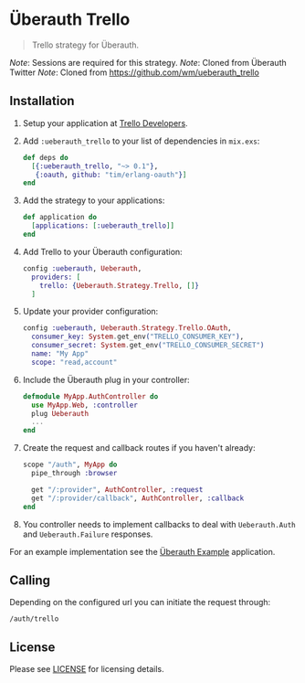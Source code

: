 # Überauth Trello

> Trello strategy for Überauth.

_Note_: Sessions are required for this strategy.
_Note_: Cloned from Überauth Twitter
_Note_: Cloned from https://github.com/wm/ueberauth_trello

## Installation

1. Setup your application at [Trello Developers](https://developers.trello.com).

1. Add `:ueberauth_trello` to your list of dependencies in `mix.exs`:

    ```elixir
    def deps do
      [{:ueberauth_trello, "~> 0.1"},
       {:oauth, github: "tim/erlang-oauth"}]
    end
    ```

1. Add the strategy to your applications:

    ```elixir
    def application do
      [applications: [:ueberauth_trello]]
    end
    ```

1. Add Trello to your Überauth configuration:

    ```elixir
    config :ueberauth, Ueberauth,
      providers: [
        trello: {Ueberauth.Strategy.Trello, []}
      ]
    ```

1.  Update your provider configuration:

    ```elixir
    config :ueberauth, Ueberauth.Strategy.Trello.OAuth,
      consumer_key: System.get_env("TRELLO_CONSUMER_KEY"),
      consumer_secret: System.get_env("TRELLO_CONSUMER_SECRET")
      name: "My App"
      scope: "read,account"

    ```

1.  Include the Überauth plug in your controller:

    ```elixir
    defmodule MyApp.AuthController do
      use MyApp.Web, :controller
      plug Ueberauth
      ...
    end
    ```

1.  Create the request and callback routes if you haven't already:

    ```elixir
    scope "/auth", MyApp do
      pipe_through :browser

      get "/:provider", AuthController, :request
      get "/:provider/callback", AuthController, :callback
    end
    ```

1. You controller needs to implement callbacks to deal with `Ueberauth.Auth` and `Ueberauth.Failure` responses.

For an example implementation see the [Überauth Example](https://github.com/ueberauth/ueberauth_example) application.

## Calling

Depending on the configured url you can initiate the request through:

    /auth/trello

## License

Please see [LICENSE](https://github.com/wm/ueberauth_trello/blob/master/LICENSE) for licensing details.

